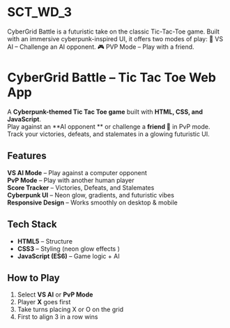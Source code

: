 # SCT_WD_3
CyberGrid Battle is a futuristic take on the classic Tic-Tac-Toe game. Built with an immersive cyberpunk-inspired UI, it offers two modes of play:  🧠 VS AI – Challenge an AI opponent.  🎮 PVP Mode – Play with a friend.

# CyberGrid Battle – Tic Tac Toe Web App

A **Cyberpunk-themed Tic Tac Toe game** built with **HTML, CSS, and JavaScript**.  
Play against an **AI opponent ** or challenge a **friend 👥** in PvP mode.  
Track your victories, defeats, and stalemates in a glowing futuristic UI.  

##  Features
**VS AI Mode** – Play against a computer opponent  
  **PvP Mode** – Play with another human player  
  **Score Tracker** – Victories, Defeats, and Stalemates  
  **Cyberpunk UI** – Neon glow, gradients, and futuristic vibes  
  **Responsive Design** – Works smoothly on desktop & mobile  

## Tech Stack
- **HTML5** – Structure  
- **CSS3** – Styling (neon glow effects )  
- **JavaScript (ES6)** – Game logic + AI  

## How to Play
1. Select **VS AI** or **PvP Mode**  
2. Player **X** goes first  
3. Take turns placing X or O on the grid  
4. First to align 3 in a row wins 
